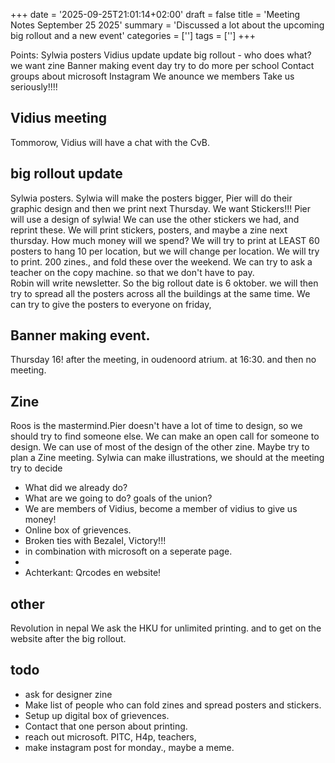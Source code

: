 +++
date = '2025-09-25T21:01:14+02:00'
draft = false
title = 'Meeting Notes September 25 2025'
summary = 'Discussed a lot about the upcoming big rollout and a new event'
categories = ['']
tags = ['']
+++

Points:
Sylwia posters
Vidius update
update big rollout - who does what?
we want zine
Banner making event day
try to do more per school
Contact groups about microsoft
Instagram
We anounce we members
Take us seriously!!!!

## Vidius meeting

Tommorow, Vidius will have a chat with the CvB.

## big rollout update

Sylwia posters. Sylwia will make the posters bigger, Pier will do their graphic design and then we print next Thursday.
We want Stickers!!! Pier will use a design of sylwia!
We can use the other stickers we had, and reprint these.
We will print stickers, posters, and maybe a zine next thursday. How much money will we spend?
We will try to print at LEAST 60 posters to hang 10 per location, but we will change per location.
We will try to print. 200 zines., and fold these over the weekend. We can try to ask a teacher on the copy machine. so that we don't have to pay.  
Robin will write newsletter.
So the big rollout date is 6 oktober. we will then try to spread all the posters across all the buildings at the same time. We can try to give the posters to everyone on friday,

## Banner making event.

Thursday 16! after the meeting, in oudenoord atrium. at 16:30. and then no meeting.

## Zine

Roos is the mastermind.Pier doesn't have a lot of time to design, so we should try to find someone else. We can make an open call for someone to design. We can use of most of the design of the other zine.
Maybe try to plan a Zine meeting. Sylwia can make illustrations, we should at the meeting try to decide

- What did we already do?
- What are we going to do? goals of the union?
- We are members of Vidius, become a member of vidius to give us money!
- Online box of grievences.
- Broken ties with Bezalel, Victory!!!
- in combination with microsoft on a seperate page.
-
- Achterkant: Qrcodes en website!

## other

Revolution in nepal
We ask the HKU for unlimited printing. and to get on the website after the big rollout.

## todo

- ask for designer zine
- Make list of people who can fold zines and spread posters and stickers.
- Setup up digital box of grievences.
- Contact that one person about printing.
- reach out microsoft. PITC, H4p, teachers,
- make instagram post for monday., maybe a meme.
